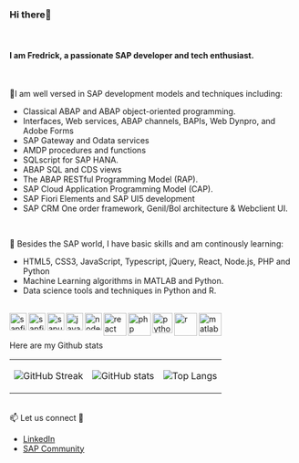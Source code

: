 
<h3 align="left">Hi there👋 </h3> <br>
 <h4 align="left"> I am Fredrick, a passionate SAP developer and tech enthusiast.</h4> <br>

🎯I am well versed in SAP development models and techniques including:
   - Classical ABAP and ABAP object-oriented programming.
   - Interfaces, Web services, ABAP channels, BAPIs, Web Dynpro, and Adobe Forms
   - SAP Gateway and Odata services
   - AMDP procedures and functions
   - SQLscript for SAP HANA.
   - ABAP SQL and CDS views
   - The ABAP RESTful Programming Model (RAP).
   - SAP Cloud Application Programming Model (CAP).
   - SAP Fiori Elements and SAP UI5 development
   - SAP CRM One order framework, Genil/Bol architecture & Webclient UI.
<br>
    
🌱 Besides the SAP world, I have basic skills and am continously learning:
   - HTML5, CSS3, JavaScript, Typescript, jQuery, React, Node.js, PHP and Python
   - Machine Learning algorithms in MATLAB and Python.
   - Data science tools and techniques in Python and R.

<br>
   <img align="left" alt="sapfiori" width="30px" src="https://github.com/fmumali/fmumali/assets/62213009/69cc3a47-bdcf-4e6c-82fa-99c3b0097064"/>
   <img align="left" alt="sapfiori" width="30px" src="https://github.com/fmumali/fmumali/assets/62213009/7045cf52-9c9e-4501-99fe-6ecf271b822f"/>
   <img align="left" alt="sapui5" width="30px" src="https://github.com/fmumali/fmumali/assets/62213009/9a6c0079-1411-4f67-89eb-5ab51a2c528c"/>
   <img align="left" alt="javascript" width="30px" src="https://github.com/fmumali/fmumali/assets/62213009/3bffbab0-346c-4fd5-981b-3368eb84ce04"/>
   <img align="left" alt="nodejs" width="30px" src="https://github.com/fmumali/fmumali/assets/62213009/c9d461fd-8857-4d02-a518-a963535c8403"/> 
   <img align="left" alt="react" width="40px" src="https://github.com/fmumali/fmumali/assets/62213009/752f4171-b0d4-43d9-839c-5cef7baf5d13"/>
   <img align="left" alt="php" width="40px" src="https://github.com/fmumali/fmumali/assets/62213009/5a759247-5b19-4e7b-a7fe-55cbfd742b89"/>
   <img align="left" alt="python" width="35px" src="https://github.com/fmumali/fmumali/assets/62213009/e00c7d26-b250-4f18-a8d9-d11c7b8cf452"/>
   <img align="left" alt="r" width="40px" src="https://github.com/fmumali/fmumali/assets/62213009/282f7f09-cb1c-4c15-b19b-f7452a41b20c"/>
   <img align="left" alt="matlab" width="40px" src="https://github.com/fmumali/fmumali/assets/62213009/ce9fadfd-10f1-4ef0-a1ab-961441e04c00"/>
 <br>

 <br>Here are my Github stats

<table>
<tr>
<td>
   
![GitHub Streak](https://github-readme-streak-stats.herokuapp.com?user=fmumali&theme=blueberry&hide_border=true&mode=weekly)
</td>
<td>
   
![GitHub stats](https://github-readme-stats.vercel.app/api?username=fmumali&hide_border=true&&hide=stars&show_icons=true&show=prs_merged_percentage&theme=blueberry)
</td>
<td>
   
![Top Langs](https://github-readme-stats.vercel.app/api/top-langs/?username=fmumali&hide_border=true&theme=blueberry&layout=compact&langs_count=8)
</td>
</tr>
</table>


<br>📫 Let us connect 🤝
- [LinkedIn](https://www.linkedin.com/in/fredrickmumali/)
- [SAP Community](https://community.sap.com/t5/user/viewprofilepage/user-id/2819)
